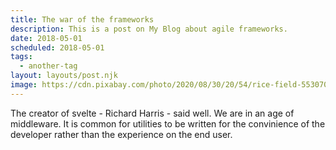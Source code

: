 ```yaml
---
title: The war of the frameworks
description: This is a post on My Blog about agile frameworks.
date: 2018-05-01
scheduled: 2018-05-01
tags:
  - another-tag
layout: layouts/post.njk
image: https://cdn.pixabay.com/photo/2020/08/30/20/54/rice-field-5530707_1280.jpg
---
```


The creator of svelte - Richard Harris - said well. We are in an age of middleware. It is common for utilities to be written for the convinience of the developer rather than the experience on the end user. 
